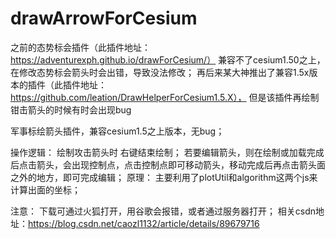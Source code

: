 # drawArrowForCesium
之前的态势标会插件（此插件地址：https://adventurexph.github.io/drawForCesium/）
兼容不了cesium1.50之上，在修改态势标会箭头时会出错，导致没法修改；
再后来某大神推出了兼容1.5x版本的插件（此插件地址：https://github.com/leation/DrawHelperForCesium1.5.X），
但是该插件再绘制钳击箭头的时候有时会出现bug

军事标绘箭头插件，兼容cesium1.5之上版本，无bug；

操作逻辑：
绘制攻击箭头时 右键结束绘制；
若要编辑箭头，则在绘制或加载完成后点击箭头，会出现控制点，点击控制点即可移动箭头，移动完成后再点击箭头面之外的地方，即可完成编辑；
原理：
主要利用了plotUtil和algorithm这两个js来计算出面的坐标；

注意：
下载可通过火狐打开，用谷歌会报错，或者通过服务器打开；
相关csdn地址：https://blog.csdn.net/caozl1132/article/details/89679716
